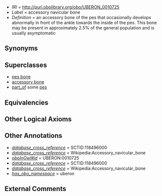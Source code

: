  * *IRI* = http://purl.obolibrary.org/obo/UBERON_0010725
 * *Label* = accessory navicular bone
 * *Definition* = an accessory bone of the pes that occasionally develops abnormally in front of the ankle towards the inside of the pes. This bone may be present in approximately 2.5% of the general population and is usually asymptomatic

## Synonyms


## Superclasses

 * [pes bone](../../UBERON/99/UBERON_0005899.md)
 * [accessory bone](../../UBERON/22/UBERON_0010722.md)
 * [part_of](../../BFO/50/BFO_0000050.md) some [pes](../../UBERON/87/UBERON_0002387.md)

## Equivalencies


## Other Logical Axioms


## Other Annotations

 * *[database_cross_reference](../../ef/oboInOwl#hasDbXref.md)* = SCTID:118496000
 * *[database_cross_reference](../../ef/oboInOwl#hasDbXref.md)* = Wikipedia:Accessory_navicular_bone
 * *[oboInOwl#id](../../id/oboInOwl#id.md)* = UBERON:0010725
 * *[database_cross_reference](../../ef/oboInOwl#hasDbXref.md)* = SCTID:118496000
 * *[database_cross_reference](../../ef/oboInOwl#hasDbXref.md)* = Wikipedia:Accessory_navicular_bone
 * *[has_obo_namespace](../../ce/oboInOwl#hasOBONamespace.md)* = uberon

## External Comments

